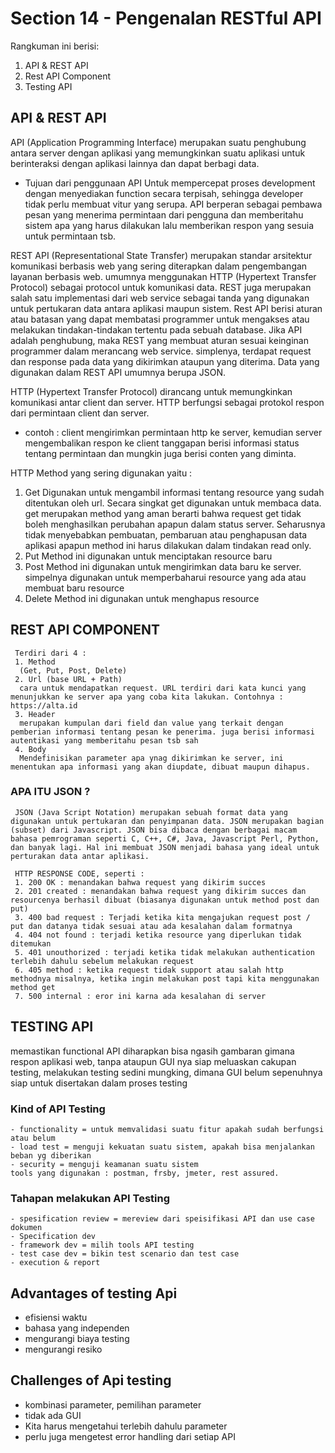 # Section 14 - Pengenalan RESTful API
Rangkuman ini berisi:
  1. API & REST API
  2. Rest API Component
  3. Testing API

## API & REST API
  API (Application Programming Interface) merupakan suatu penghubung antara server dengan aplikasi yang memungkinkan suatu aplikasi untuk berinteraksi dengan aplikasi lainnya dan dapat berbagi data.

  * Tujuan dari penggunaan API 
    Untuk mempercepat proses development dengan menyediakan function secara terpisah, sehingga developer tidak perlu membuat vitur yang serupa. API berperan sebagai pembawa pesan yang menerima permintaan dari pengguna dan memberitahu sistem apa yang harus dilakukan lalu memberikan respon yang sesuia untuk permintaan tsb.

  REST API (Representational State Transfer) merupakan standar arsitektur komunikasi berbasis web yang sering diterapkan dalam pengembangan layanan berbasis web. umumnya menggunakan HTTP (Hypertext Transfer Protocol) sebagai protocol untuk komunikasi data. REST juga merupakan salah satu implementasi dari web service sebagai tanda yang digunakan untuk pertukaran data antara aplikasi maupun sistem. 
  Rest API berisi aturan atau batasan yang dapat membatasi programmer untuk mengakses atau melakukan tindakan-tindakan tertentu pada sebuah database. Jika API adalah penghubung, maka REST yang membuat aturan sesuai keinginan programmer dalam merancang web service. simplenya, terdapat request dan response pada data yang dikirimkan ataupun yang diterima. Data yang digunakan dalam REST API umumnya berupa JSON. 
  
  HTTP (Hypertext Transfer Protocol) dirancang untuk memungkinkan komunikasi antar client dan server. HTTP berfungsi sebagai protokol respon dari permintaan client dan server. 
   * contoh : client mengirimkan permintaan http ke server, kemudian server mengembalikan respon ke client tanggapan berisi informasi status tentang permintaan dan mungkin juga berisi conten yang diminta.

   HTTP Method yang sering digunakan yaitu :
   1. Get 
      Digunakan untuk mengambil informasi tentang resource yang sudah ditentukan oleh url. Secara singkat get digunakan untuk membaca data. get merupakan method yang aman berarti bahwa request get tidak boleh menghasilkan perubahan apapun dalam status server. Seharusnya tidak menyebabkan pembuatan, pembaruan atau penghapusan data aplikasi apapun method ini harus dilakukan dalam tindakan read only.
   2. Put 
      Method ini digunakan untuk menciptakan resource baru
   3. Post
      Method ini digunakan untuk mengirimkan data baru ke server. simpelnya digunakan untuk memperbaharui resource yang ada atau membuat baru resource 
   4. Delete
      Method ini digunakan untuk menghapus resource

## REST API COMPONENT
     Terdiri dari 4 :
     1. Method 
      (Get, Put, Post, Delete)
     2. Url (base URL + Path)
      cara untuk mendapatkan request. URL terdiri dari kata kunci yang menunjukkan ke server apa yang coba kita lakukan. Contohnya : https://alta.id  
     3. Header
      merupakan kumpulan dari field dan value yang terkait dengan pemberian informasi tentang pesan ke penerima. juga berisi informasi autentikasi yang memberitahu pesan tsb sah
     4. Body
      Mendefinisikan parameter apa ynag dikirimkan ke server, ini menentukan apa informasi yang akan diupdate, dibuat maupun dihapus.

 ### APA ITU JSON ?
     JSON (Java Script Notation) merupakan sebuah format data yang digunakan untuk pertukaran dan penyimpanan data. JSON merupakan bagian (subset) dari Javascript. JSON bisa dibaca dengan berbagai macam bahasa pemrograman seperti C, C++, C#, Java, Javascript Perl, Python, dan banyak lagi. Hal ini membuat JSON menjadi bahasa yang ideal untuk perturakan data antar aplikasi.

     HTTP RESPONSE CODE, seperti :
     1. 200 OK : menandakan bahwa request yang dikirim succes 
     2. 201 created : menandakan bahwa request yang dikirim succes dan resourcenya berhasil dibuat (biasanya digunakan untuk method post dan put)
     3. 400 bad request : Terjadi ketika kita mengajukan request post / put dan datanya tidak sesuai atau ada kesalahan dalam formatnya
     4. 404 not found : terjadi ketika resource yang diperlukan tidak ditemukan
     5. 401 unouthorized : terjadi ketika tidak melakukan authentication terlebih dahulu sebelum melakukan request 
     6. 405 method : ketika request tidak support atau salah http methodnya misalnya, ketika ingin melakukan post tapi kita menggunakan method get 
     7. 500 internal : eror ini karna ada kesalahan di server 

## TESTING API  
   memastikan functional API diharapkan bisa ngasih gambaran gimana respon aplikasi web, tanpa ataupun GUI nya siap meluaskan cakupan testing, melakukan testing sedini mungking, dimana GUI belum sepenuhnya siap untuk disertakan dalam proses testing 
 
### Kind of API Testing 
    - functionality = untuk memvalidasi suatu fitur apakah sudah berfungsi atau belum 
    - load test = menguji kekuatan suatu sistem, apakah bisa menjalankan beban yg diberikan 
    - security = menguji keamanan suatu sistem 
    tools yang digunakan : postman, frsby, jmeter, rest assured. 
  
### Tahapan melakukan API Testing 
    - spesification review = mereview dari speisifikasi API dan use case dokumen 
    - Specification dev 
    - framework dev = milih tools API testing 
    - test case dev = bikin test scenario dan test case 
    - execution & report 
 
## Advantages of testing Api 
   - efisiensi waktu 
   - bahasa yang independen 
   - mengurangi biaya testing 
   - mengurangi resiko 
 
## Challenges of Api testing 
   - kombinasi parameter, pemilihan parameter 
   - tidak ada GUI 
   - Kita harus mengetahui terlebih dahulu parameter 
   - perlu juga mengetest error handling dari setiap API
